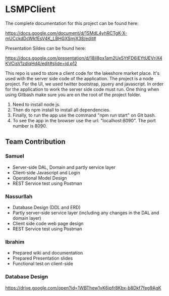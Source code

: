 # LSMPClient

The complete documentation for this project can be found here:

https://docs.google.com/document/d/1SMdL4yhRCTgK-X-mUCckdDcWkfEsV4K_LBHGXSmjX38/edit#

Presentation Sildes can be found here:

https://docs.google.com/presentation/d/18iI8px1am2Ux5YtFD6iEYtUEVriX4KVCisV1zdiqHd4/edit#slide=id.p12

This repo is used to store a client code for the lakeshore market place. It's used with the server side code of the application.
The project is a node project. For the UI, we used twitter bootstrap, jquery and javascript. In order for the application to work the server side code must run. One thing when using Gitbash make sure you are on the root of the project folder. 

1. Need to install node js. 
2. Then do npm install to install all dependencies. 
3. Finally, to run the app use the command "npm run start" on Git bash.
4. To see the app in the browser use the url: "localhost:8090". The port number is 8090. 

## Team Contribution
### Samuel
+ Server-side DAL, Domain and partly service layer
+ Client-side Javascript and Login
+ Operational Model Design
+ REST Service test using Postman
### Nassurllah
+ Database Design (DDL and ERD)
+ Partly server-side service layer (including any changes in the DAL and domain layer)
+ Client side code web page design
+ REST Service test using Postman
### Ibrahim
+ Prepared wiki and documentation
+ Prepared Presentation slides
+ Functional test on client-side

### Database Design
https://drive.google.com/open?id=1WBThew1vK6jpfr8Kbx-b8Dkf7feg9AgK
